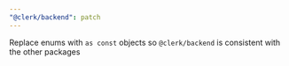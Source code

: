 ```yaml
---
"@clerk/backend": patch
---
```


Replace enums with `as const` objects so `@clerk/backend` is consistent with the other packages
